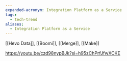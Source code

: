 ```yaml
---
expanded-acronym: Integration Platform as a Service
tags:
  - tech-trend
aliases:
  - Integration Platform as a Service
---
```

[[Hevo Data]], [[Boomi]], [[Merge]], [[Make]]

https://youtu.be/czd98nypBJk?si=h95zChPrfJfwXCKE